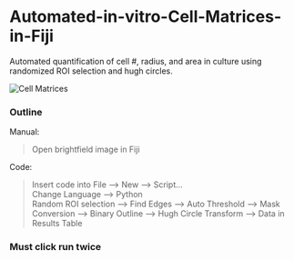 # Automated-in-vitro-Cell-Matrices-in-Fiji

Automated quantification of cell #, radius, and area in culture using randomized ROI selection and hugh circles. 

![Cell Matrices](https://user-images.githubusercontent.com/88243822/212144545-cd672258-93de-40a4-9759-9a825b085531.png)

### Outline
Manual: <br />
> Open brightfield image in Fiji
  
Code: <br />
> Insert code into File --> New --> Script... <br />
> Change Language --> Python <br />
> Random ROI selection --> Find Edges --> Auto Threshold --> Mask Conversion --> Binary Outline --> Hugh Circle Transform --> Data in Results Table <br />

### Must click run twice

